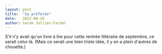 ```yaml
---
layout: post
title:  "Sa préférée"
date:   2022-08-26
author: Sarah Jollien-Fardel
---
```

S'il n'y avait qu'un livre à lire pour cette rentrée littéraire de septembre, ce serait celui-là. (Mais ce serait une bien triste idée, il y en a plein d'autres de chouette.)